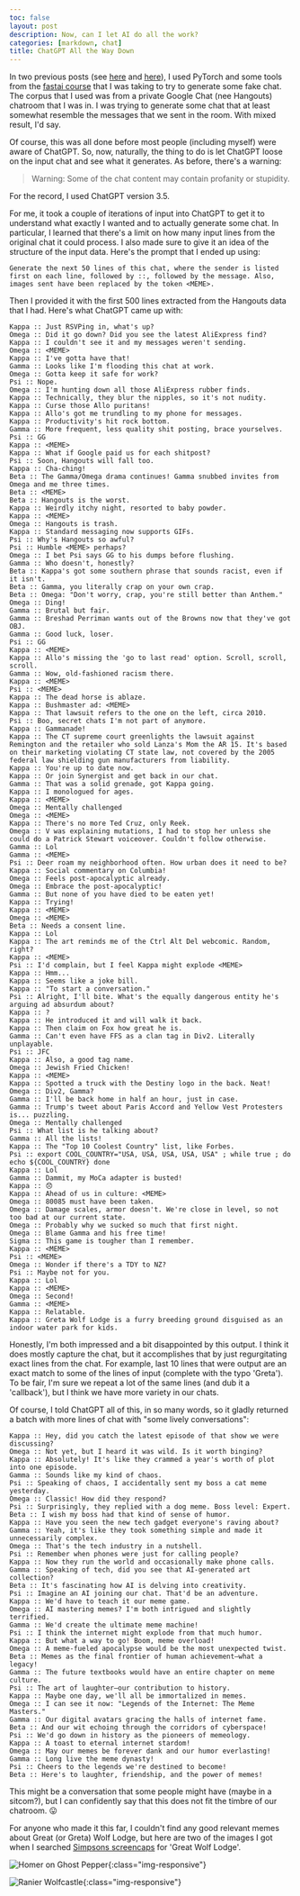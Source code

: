 ```yaml
---
toc: false
layout: post
description: Now, can I let AI do all the work?
categories: [markdown, chat]
title: ChatGPT All the Way Down
---
```


In two previous posts (see [here](https://bobowedge.github.io/adventures-in-telework/pytorch/jupyter/2020/11/12/chat_generation.html) 
and [here](https://bobowedge.github.io/adventures-in-telework/jupyter/2021/02/02/chat_bugaloo.html)), I used PyTorch and some
tools from the [fastai course](https://course.fast.ai/) that I was taking to try to generate some fake chat. The corpus
that I used was from a private Google Chat (nee Hangouts) chatroom that I was in. I was trying to generate some chat that
at least somewhat resemble the messages that we sent in the room. With mixed result, I'd say.

Of course, this was all done before most people (including myself) were aware of ChatGPT. So, now, naturally, the thing to do is 
let ChatGPT loose on the input chat and see what it generates. As before, there's a warning:

> Warning: Some of the chat content may contain profanity or stupidity.

For the record, I used ChatGPT version 3.5.

For me, it took a couple of iterations of input into ChatGPT to get it to understand what exactly I wanted and to actually
generate some chat.  In particular, I learned that there's a limit on how many input lines from the original chat it could
process.  I also made sure to give it an idea of the structure of the input data. Here's the prompt that I ended up using:

```Generate the next 50 lines of this chat, where the sender is listed first on each line, followed by ::, followed by the message. Also, images sent have been replaced by the token <MEME>.```

Then I provided it with the first 500 lines extracted from the Hangouts data that I had.  Here's what ChatGPT came up with:

```
Kappa :: Just RSVPing in, what's up?
Omega :: Did it go down? Did you see the latest AliExpress find?
Kappa :: I couldn't see it and my messages weren't sending.
Omega :: <MEME>
Kappa :: I've gotta have that!
Gamma :: Looks like I'm flooding this chat at work.
Omega :: Gotta keep it safe for work?
Psi :: Nope.
Omega :: I'm hunting down all those AliExpress rubber finds.
Kappa :: Technically, they blur the nipples, so it's not nudity.
Kappa :: Curse those Allo puritans!
Kappa :: Allo's got me trundling to my phone for messages.
Kappa :: Productivity's hit rock bottom.
Gamma :: More frequent, less quality shit posting, brace yourselves.
Psi :: GG
Kappa :: <MEME>
Kappa :: What if Google paid us for each shitpost?
Psi :: Soon, Hangouts will fall too.
Kappa :: Cha-ching!
Beta :: The Gamma/Omega drama continues! Gamma snubbed invites from Omega and me three times.
Beta :: <MEME>
Beta :: Hangouts is the worst.
Kappa :: Weirdly itchy night, resorted to baby powder.
Kappa :: <MEME>
Omega :: Hangouts is trash.
Kappa :: Standard messaging now supports GIFs.
Psi :: Why's Hangouts so awful?
Psi :: Humble <MEME> perhaps?
Omega :: I bet Psi says GG to his dumps before flushing.
Gamma :: Who doesn't, honestly?
Beta :: Kappa's got some southern phrase that sounds racist, even if it isn't.
Beta :: Gamma, you literally crap on your own crap.
Beta :: Omega: "Don't worry, crap, you're still better than Anthem."
Omega :: Ding!
Gamma :: Brutal but fair.
Gamma :: Breshad Perriman wants out of the Browns now that they've got OBJ.
Gamma :: Good luck, loser.
Psi :: GG
Kappa :: <MEME>
Kappa :: Allo's missing the 'go to last read' option. Scroll, scroll, scroll.
Gamma :: Wow, old-fashioned racism there.
Kappa :: <MEME>
Psi :: <MEME>
Kappa :: The dead horse is ablaze.
Kappa :: Bushmaster ad: <MEME>
Kappa :: That lawsuit refers to the one on the left, circa 2010.
Psi :: Boo, secret chats I'm not part of anymore.
Kappa :: Gammanade!
Kappa :: The CT supreme court greenlights the lawsuit against Remington and the retailer who sold Lanza's Mom the AR 15. It's based on their marketing violating CT state law, not covered by the 2005 federal law shielding gun manufacturers from liability.
Kappa :: You're up to date now.
Kappa :: Or join Synergist and get back in our chat.
Gamma :: That was a solid grenade, got Kappa going.
Kappa :: I monologued for ages.
Kappa :: <MEME>
Omega :: Mentally challenged
Omega :: <MEME>
Kappa :: There's no more Ted Cruz, only Reek.
Omega :: V was explaining mutations, I had to stop her unless she could do a Patrick Stewart voiceover. Couldn't follow otherwise.
Gamma :: Lol
Gamma :: <MEME>
Psi :: Deer roam my neighborhood often. How urban does it need to be?
Kappa :: Social commentary on Columbia!
Omega :: Feels post-apocalyptic already.
Omega :: Embrace the post-apocalyptic!
Gamma :: But none of you have died to be eaten yet!
Kappa :: Trying!
Kappa :: <MEME>
Omega :: <MEME>
Beta :: Needs a consent line.
Kappa :: Lol
Kappa :: The art reminds me of the Ctrl Alt Del webcomic. Random, right?
Kappa :: <MEME>
Psi :: I'd complain, but I feel Kappa might explode <MEME>
Kappa :: Hmm...
Kappa :: Seems like a joke bill.
Kappa :: "To start a conversation."
Psi :: Alright, I'll bite. What's the equally dangerous entity he's arguing ad absurdum about?
Kappa :: ?
Kappa :: He introduced it and will walk it back.
Kappa :: Then claim on Fox how great he is.
Gamma :: Can't even have FFS as a clan tag in Div2. Literally unplayable.
Psi :: JFC
Kappa :: Also, a good tag name.
Omega :: Jewish Fried Chicken!
Kappa :: <MEME>
Kappa :: Spotted a truck with the Destiny logo in the back. Neat!
Omega :: Div2, Gamma?
Gamma :: I'll be back home in half an hour, just in case.
Gamma :: Trump's tweet about Paris Accord and Yellow Vest Protesters is... puzzling.
Omega :: Mentally challenged
Psi :: What list is he talking about?
Gamma :: All the lists!
Kappa :: The "Top 10 Coolest Country" list, like Forbes.
Psi :: export COOL_COUNTRY="USA, USA, USA, USA, USA" ; while true ; do echo ${COOL_COUNTRY} done
Kappa :: Lol
Gamma :: Dammit, my MoCa adapter is busted!
Kappa :: 😞
Kappa :: Ahead of us in culture: <MEME>
Omega :: 80085 must have been taken.
Omega :: Damage scales, armor doesn't. We're close in level, so not too bad at our current state.
Omega :: Probably why we sucked so much that first night.
Omega :: Blame Gamma and his free time!
Sigma :: This game is tougher than I remember.
Kappa :: <MEME>
Psi :: <MEME>
Omega :: Wonder if there's a TDY to NZ?
Psi :: Maybe not for you.
Kappa :: Lol
Kappa :: <MEME>
Omega :: Second!
Gamma :: <MEME>
Kappa :: Relatable.
Kappa :: Greta Wolf Lodge is a furry breeding ground disguised as an indoor water park for kids.
```

Honestly, I'm both impressed and a bit disappointed by this output. I think it does mostly capture the chat, but it accomplishes
that by just regurgitating exact lines from the chat.  For example, last 10 lines that were output are an exact match to 
some of the lines of input (complete with the typo 'Greta').  To be fair, I'm sure we repeat a lot of the same lines (and 
dub it a 'callback'), but I think we have more variety in our chats.

Of course, I told ChatGPT all of this, in so many words, so it gladly returned a batch with more lines of chat with "some 
lively conversations":

```
Kappa :: Hey, did you catch the latest episode of that show we were discussing?
Omega :: Not yet, but I heard it was wild. Is it worth binging?
Kappa :: Absolutely! It's like they crammed a year's worth of plot into one episode.
Gamma :: Sounds like my kind of chaos.
Psi :: Speaking of chaos, I accidentally sent my boss a cat meme yesterday.
Omega :: Classic! How did they respond?
Psi :: Surprisingly, they replied with a dog meme. Boss level: Expert.
Beta :: I wish my boss had that kind of sense of humor.
Kappa :: Have you seen the new tech gadget everyone's raving about?
Gamma :: Yeah, it's like they took something simple and made it unnecessarily complex.
Omega :: That's the tech industry in a nutshell.
Psi :: Remember when phones were just for calling people?
Kappa :: Now they run the world and occasionally make phone calls.
Gamma :: Speaking of tech, did you see that AI-generated art collection?
Beta :: It's fascinating how AI is delving into creativity.
Psi :: Imagine an AI joining our chat. That'd be an adventure.
Kappa :: We'd have to teach it our meme game.
Omega :: AI mastering memes? I'm both intrigued and slightly terrified.
Gamma :: We'd create the ultimate meme machine!
Psi :: I think the internet might explode from that much humor.
Kappa :: But what a way to go! Boom, meme overload!
Omega :: A meme-fueled apocalypse would be the most unexpected twist.
Beta :: Memes as the final frontier of human achievement—what a legacy!
Gamma :: The future textbooks would have an entire chapter on meme culture.
Psi :: The art of laughter—our contribution to history.
Kappa :: Maybe one day, we'll all be immortalized in memes.
Omega :: I can see it now: "Legends of the Internet: The Meme Masters."
Gamma :: Our digital avatars gracing the halls of internet fame.
Beta :: And our wit echoing through the corridors of cyberspace!
Psi :: We'd go down in history as the pioneers of memeology.
Kappa :: A toast to eternal internet stardom!
Omega :: May our memes be forever dank and our humor everlasting!
Gamma :: Long live the meme dynasty!
Psi :: Cheers to the legends we're destined to become!
Beta :: Here's to laughter, friendship, and the power of memes!
```

This might be a conversation that some people might have (maybe in a sitcom?), but I can confidently say that this does
not fit the timbre of our chatroom. :stuck_out_tongue:

For anyone who made it this far, I couldn't find any good relevant memes about Great (or Greta) Wolf Lodge, but here are 
two of the images I got when I searched [Simpsons screencaps](https://frinkiac.com/) for 'Great Wolf Lodge'. 

![Homer on Ghost Pepper]({{site.baseurl}}/images/simpsons_wolf.jpg){:class="img-responsive"}

![Ranier Wolfcastle]({{site.baseurl}}/images/simpsons_wolf2.jpg){:class="img-responsive"}